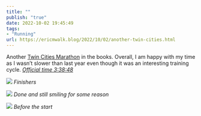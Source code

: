 ```yaml
---
title: ""
publish: "true"
date: 2022-10-02 19:45:49
tags:
- "Running"
url: https://ericmwalk.blog/2022/10/02/another-twin-cities.html
---
```

Another [Twin Cities Marathon](http://www.strava.com/activities/7901215491) in the books. Overall, I am happy with my time as I wasn’t slower than last year even though it was an interesting training cycle. *[Official time 3:38:48](https://www.mtecresults.com/runner/show?race=14047&rid=351)*

![](https://ericmwalk.blog/uploads/2022/3bee888fd3.jpg)
*Finishers*

![](https://ericmwalk.blog/uploads/2022/e1ed296897.jpg)
*Done and still smiling for some reason*

![](https://ericmwalk.blog/uploads/2022/ac64b6b48f.jpg)
*Before the start*